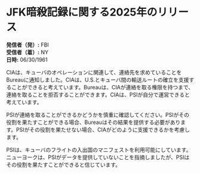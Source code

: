 # JFK暗殺記録に関する2025年のリリース

**発信者（発）:** FBI  
**受信者（着）:** NY  
**日時:** 06/30/1961  

CIAは、キューバのオペレーションに関連して、連絡先を求めていることをBureauに通知しました。CIAは、U.S.とキューバ間の輸送ルートの確立を支援することができると考えています。Bureauは、CIAが連絡を取る権限を持つまで、連絡を取ることを拒否することができます。CIAは、PSIが自分で運営できると考えています。

PSIが連絡を取ることができるかどうかを慎重に確認してください。PSIがその役割を果たすことができる場合、Bureauはその結果を提供する必要があります。PSIがその役割を果たせない場合、CIAがどのように支援できるかを考慮します。

PSIは、キューバのフライトの入出国のマニフェストを利用可能にしています。ニューヨークは、PSIがデータを提供していないことを指摘しましたが、PSIはその役割を果たすことができると信じています。